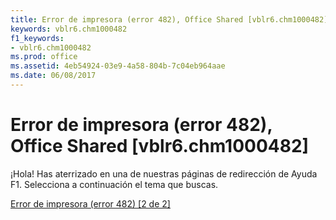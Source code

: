 ```yaml
---
title: Error de impresora (error 482), Office Shared [vblr6.chm1000482]
keywords: vblr6.chm1000482
f1_keywords:
- vblr6.chm1000482
ms.prod: office
ms.assetid: 4eb54924-03e9-4a58-804b-7c04eb964aae
ms.date: 06/08/2017
---
```





# Error de impresora (error 482), Office Shared [vblr6.chm1000482]

¡Hola! Has aterrizado en una de nuestras páginas de redirección de Ayuda F1. Selecciona a continuación el tema que buscas.


 [Error de impresora (error 482) [2 de 2]](http://msdn.microsoft.com/library/printer-error-error-482--2-of-2%28Office.15%29.aspx)


